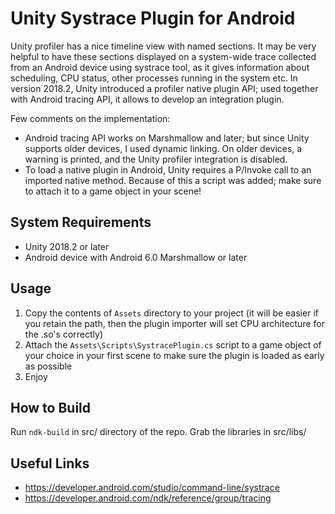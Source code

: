 # Unity Systrace Plugin for AndroidUnity profiler has a nice timeline view with named sections. It may be very helpful to have these sections displayed on a system-wide trace collected from an Android device using systrace tool, as it gives information about scheduling, CPU status, other processes running in the system etc.In version 2018.2, Unity introduced a profiler native plugin API; used together with Android tracing API, it allows to develop an integration plugin.Few comments on the implementation:-	Android tracing API works on Marshmallow and later; but since Unity supports older devices, I used dynamic linking. On older devices, a warning is printed, and the Unity profiler integration is disabled.-	To load a native plugin in Android, Unity requires a P/Invoke call to an imported native method. Because of this a script was added; make sure to attach it to a game object in your scene!## System Requirements-	Unity 2018.2 or later-	Android device with Android 6.0 Marshmallow or later## Usage1.	Copy the contents of `Assets` directory to your project (it will be easier if you retain the path, then the plugin importer will set CPU architecture for the .so's correctly)2.	Attach the `Assets\Scripts\SystracePlugin.cs` script to a game object of your choice in your first scene to make sure the plugin is loaded as early as possible3.	Enjoy## How to BuildRun `ndk-build` in src/ directory of the repo. Grab the libraries in src/libs/## Useful Links-	https://developer.android.com/studio/command-line/systrace-	https://developer.android.com/ndk/reference/group/tracing